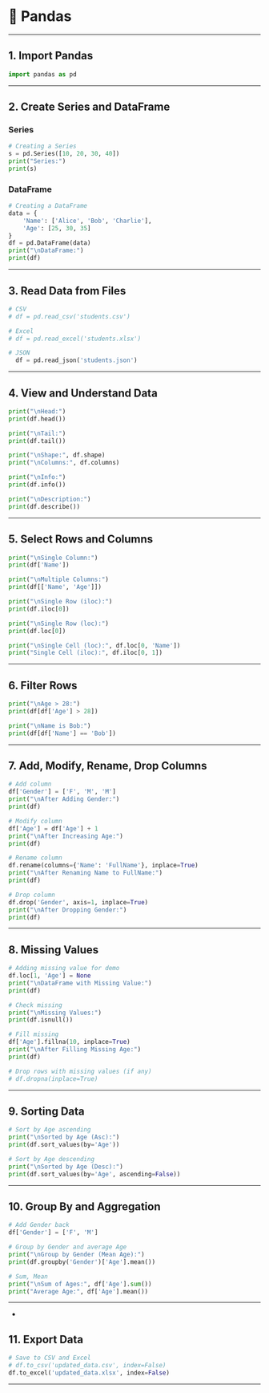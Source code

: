 
# 🐼 **Pandas**

---

##  1. **Import Pandas**

```python
import pandas as pd
```

---

##  2. **Create Series and DataFrame**

###  Series

```python
# Creating a Series
s = pd.Series([10, 20, 30, 40])
print("Series:")
print(s)
```

###  DataFrame

```python
# Creating a DataFrame
data = {
    'Name': ['Alice', 'Bob', 'Charlie'],
    'Age': [25, 30, 35]
}
df = pd.DataFrame(data)
print("\nDataFrame:")
print(df)
```

---

##  3. **Read Data from Files**

```python
# CSV
# df = pd.read_csv('students.csv')

# Excel
# df = pd.read_excel('students.xlsx')

# JSON
  df = pd.read_json('students.json')
```

---

##  4. **View and Understand Data**

```python
print("\nHead:")
print(df.head())

print("\nTail:")
print(df.tail())

print("\nShape:", df.shape)
print("\nColumns:", df.columns)

print("\nInfo:")
print(df.info())

print("\nDescription:")
print(df.describe())
```

---

##  5. **Select Rows and Columns**

```python
print("\nSingle Column:")
print(df['Name'])

print("\nMultiple Columns:")
print(df[['Name', 'Age']])

print("\nSingle Row (iloc):")
print(df.iloc[0])

print("\nSingle Row (loc):")
print(df.loc[0])

print("\nSingle Cell (loc):", df.loc[0, 'Name'])
print("Single Cell (iloc):", df.iloc[0, 1])
```

---

##  6. **Filter Rows**

```python
print("\nAge > 28:")
print(df[df['Age'] > 28])

print("\nName is Bob:")
print(df[df['Name'] == 'Bob'])
```

---

##  7. **Add, Modify, Rename, Drop Columns**

```python
# Add column
df['Gender'] = ['F', 'M', 'M']
print("\nAfter Adding Gender:")
print(df)

# Modify column
df['Age'] = df['Age'] + 1
print("\nAfter Increasing Age:")
print(df)

# Rename column
df.rename(columns={'Name': 'FullName'}, inplace=True)
print("\nAfter Renaming Name to FullName:")
print(df)

# Drop column
df.drop('Gender', axis=1, inplace=True)
print("\nAfter Dropping Gender:")
print(df)
```

---

##  8. **Missing Values**

```python
# Adding missing value for demo
df.loc[1, 'Age'] = None
print("\nDataFrame with Missing Value:")
print(df)

# Check missing
print("\nMissing Values:")
print(df.isnull())

# Fill missing 
df['Age'].fillna(10, inplace=True)
print("\nAfter Filling Missing Age:")
print(df)

# Drop rows with missing values (if any)
# df.dropna(inplace=True)
```

---

##  9. **Sorting Data**

```python
# Sort by Age ascending
print("\nSorted by Age (Asc):")
print(df.sort_values(by='Age'))

# Sort by Age descending
print("\nSorted by Age (Desc):")
print(df.sort_values(by='Age', ascending=False))
```

---

##  10. **Group By and Aggregation**

```python
# Add Gender back
df['Gender'] = ['F', 'M']

# Group by Gender and average Age
print("\nGroup by Gender (Mean Age):")
print(df.groupby('Gender')['Age'].mean())

# Sum, Mean
print("\nSum of Ages:", df['Age'].sum())
print("Average Age:", df['Age'].mean())
```

---

-

##  11. **Export Data**

```python
# Save to CSV and Excel
# df.to_csv('updated_data.csv', index=False)
df.to_excel('updated_data.xlsx', index=False)
```

---
